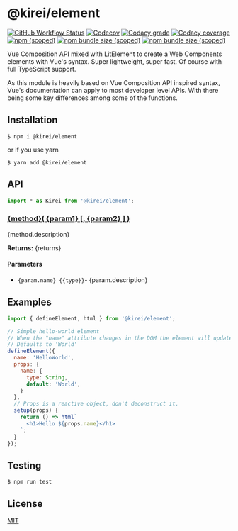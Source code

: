 @kirei/element
==========================

[![GitHub Workflow Status](https://img.shields.io/github/workflow/status/ifaxity/kirei/Test%20and%20Deploy?style=for-the-badge&logo=github)](https://github.com/iFaxity/kirei/actions)
[![Codecov](https://img.shields.io/codecov/c/github/ifaxity/kirei?style=for-the-badge&logo=codecov)](https://codecov.io/gh/iFaxity/kirei)
[![Codacy grade](https://img.shields.io/codacy/grade/dbdf69a34ba64733ace9d8aa204248ab?style=for-the-badge&logo=codacy)](https://app.codacy.com/manual/iFaxity/kirei/dashboard)
[![Codacy coverage](https://img.shields.io/codacy/coverage/dbdf69a34ba64733ace9d8aa204248ab?style=for-the-badge&logo=codacy)](https://app.codacy.com/manual/iFaxity/kirei/dashboard)
[![npm (scoped)](https://img.shields.io/npm/v/@kirei/element?style=for-the-badge&logo=npm)](https://npmjs.org/package/@kirei/element)
[![npm bundle size (scoped)](https://img.shields.io/bundlephobia/min/@kirei/element?label=Bundle%20size&style=for-the-badge)](https://npmjs.org/package/@kirei/element)
[![npm bundle size (scoped)](https://img.shields.io/bundlephobia/minzip/@kirei/element?label=Bundle%20size%20%28gzip%29&style=for-the-badge)](https://npmjs.org/package/@kirei/element)

Vue Composition API mixed with LitElement to create a Web Components elements with Vue's syntax.
Super lightweight, super fast. Of course with full TypeScript support.

As this module is heavily based on Vue Composition API inspired syntax, Vue's documentation can apply to most developer level APIs. With there being some key differences among some of the functions.

Installation
--------------------------
`$ npm i @kirei/element`

or if you use yarn

`$ yarn add @kirei/element`

API
--------------------------

```js
import * as Kirei from '@kirei/element';
```

### [{method}( {param1} [, {param2} ] )](#{link})

{method.description}

**Returns:** {returns}

#### Parameters
* `{param.name} {{type}}`- {param.description}


Examples
--------------------------

```js
import { defineElement, html } from '@kirei/element';

// Simple hello-world element
// When the "name" attribute changes in the DOM the element will update
// Defaults to 'World'
defineElement({
  name: 'HelloWorld',
  props: {
    name: {
      type: String,
      default: 'World',
    }
  },
  // Props is a reactive object, don't deconstruct it.
  setup(props) {
    return () => html`
      <h1>Hello ${props.name}</h1>
    `;
  }
});
```

Testing
--------------------------

`$ npm run test`

License
--------------------------

[MIT](./LICENSE)



